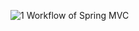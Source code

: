 ![1  Workflow of Spring MVC](https://user-images.githubusercontent.com/48306820/93714386-02d32880-fb80-11ea-9b88-2abb225129f0.png)
